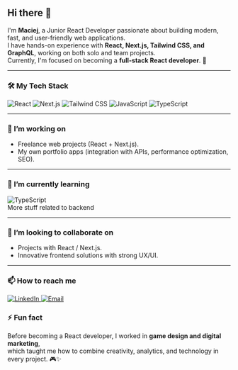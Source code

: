 ## Hi there 👋

I'm **Maciej**, a Junior React Developer passionate about building modern, fast, and user-friendly web applications.  
I have hands-on experience with **React, Next.js, Tailwind CSS, and GraphQL**, working on both solo and team projects.  
Currently, I'm focused on becoming a **full-stack React developer**. 🚀

---

### 🛠️ My Tech Stack

<div display="flex">
  <img src="https://img.shields.io/badge/react-%2320232a.svg?style=for-the-badge&logo=react&logoColor=%2361DAFB" alt="React"/>
  <img src="https://img.shields.io/badge/next-black?style=for-the-badge&logo=next.js&logoColor=white" alt="Next.js"/>
  <img src="https://img.shields.io/badge/tailwindcss-%2338B2AC.svg?style=for-the-badge&logo=tailwind-css&logoColor=white" alt="Tailwind CSS"/>
  <img src="https://img.shields.io/badge/javascript-%23323330.svg?style=for-the-badge&logo=javascript&logoColor=%23F7DF1E" alt="JavaScript"/>
  <img src="https://img.shields.io/badge/typescript-%23007ACC.svg?style=for-the-badge&logo=typescript&logoColor=white" alt="TypeScript"/>
</div>

---

### 🔭 I’m working on
- Freelance web projects (React + Next.js).  
- My own portfolio apps (integration with APIs, performance optimization, SEO).  

---

### 🌱 I’m currently learning
<div display="flex">
  <img src="https://img.shields.io/badge/TypeScript-3178C6?style=for-the-badge&logo=typescript&logoColor=white" alt="TypeScript"/>
</div>
More stuff related to backend

---

### 🤝 I’m looking to collaborate on
- Projects with React / Next.js.  
- Innovative frontend solutions with strong UX/UI.  

---

### 📫 How to reach me

<div display="flex">
  <a href="https://www.linkedin.com/in/maciej-sala-strivelab/">
    <img src="https://img.shields.io/badge/linkedin-%230077B5.svg?style=for-the-badge&logo=linkedin&logoColor=white" alt="LinkedIn"/>
  </a>
  <a href="mailto:maciek.a.sala@gmail.com">
    <img src="https://img.shields.io/badge/email-D14836?style=for-the-badge&logo=gmail&logoColor=white" alt="Email"/>
  </a>
</div>

### ⚡ Fun fact
Before becoming a React developer, I worked in **game design and digital marketing**,  
which taught me how to combine creativity, analytics, and technology in every project. 🎮✨
